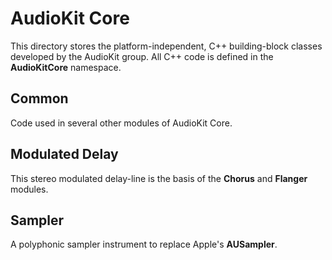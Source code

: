 # AudioKit Core

This directory stores the platform-independent, C++ building-block classes developed by the AudioKit group. All C++ code is defined in the **AudioKitCore** namespace.

## Common
Code used in several other modules of AudioKit Core.

## Modulated Delay
This stereo modulated delay-line is the basis of the **Chorus** and **Flanger** modules.

## Sampler
A polyphonic sampler instrument to replace Apple's **AUSampler**.
